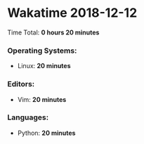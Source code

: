 # Wakatime 2018-12-12

Time Total: **0 hours 20 minutes**

### Operating Systems:
- Linux: **20 minutes** 

### Editors:
- Vim: **20 minutes** 

### Languages:
- Python: **20 minutes** 

